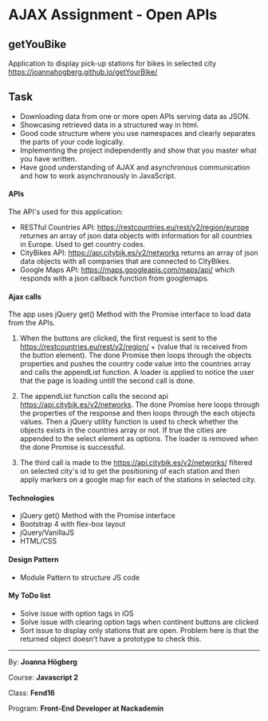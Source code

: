 # AJAX Assignment - Open APIs


## getYouBike

Application to display pick-up stations for bikes in selected city https://joannahogberg.github.io/getYourBike/

## Task
- Downloading data from one or more open APIs serving data as JSON.
- Showcasing retrieved data in a structured way in html.
- Good code structure where you use namespaces and clearly separates the parts of your code logically.
- Implementing the project independently and show that you master what you have written.
- Have good understanding of AJAX and asynchronous communication and how to work asynchronously in JavaScript.

#### APIs
The API's used for this application:

* RESTful Countries API: https://restcountries.eu/rest/v2/region/europe returnes an array of json data objects with information for all countries in Europe. Used to get country codes.
* CityBikes API: https://api.citybik.es/v2/networks returns an array of json data objects with all companies that are connected to CityBikes.
* Google Maps API: https://maps.googleapis.com/maps/api/ which responds with a json callback function from googlemaps.

#### Ajax calls 
The app uses jQuery get() Method with the Promise interface to load data from the APIs.

1. When the buttons are clicked, the first request is sent to the https://restcountries.eu/rest/v2/region/ + (value that is received from the button element). The done Promise then loops through the objects properties and pushes the country code value into the countries array and calls the appendList function. A loader is applied to notice the user that the page is loading untill the second call is done.

2. The appendList function calls the second api https://api.citybik.es/v2/networks. The done Promise here loops through the properties of the response and then loops through the each objects values. Then a jQuery utility function is used to check whether the objects exists in the countries array or not. If true the cities are appended to the select element as options. The loader is removed when the done Promise is successful.

3. The third call is made to the  https://api.citybik.es/v2/networks/ filtered on selected city's id to get the positioning of each station and then apply markers on a google map for each of the stations in selected city.



#### Technologies

* jQuery get() Method with the Promise interface
* Bootstrap 4 with flex-box layout
* jQuery/VanillaJS
* HTML/CSS


#### Design Pattern

* Module Pattern to structure JS code


#### My ToDo list 

* Solve issue with option tags in iOS
* Solve issue with clearing option tags when continent buttons are clicked
* Sort issue to display only stations that are open. Problem here is that the returned object doesn't have a prototype to check this.


*********

By: **Joanna Högberg**

Course: **Javascript 2**

Class: **Fend16**

Program: **Front-End Developer at Nackademin**




